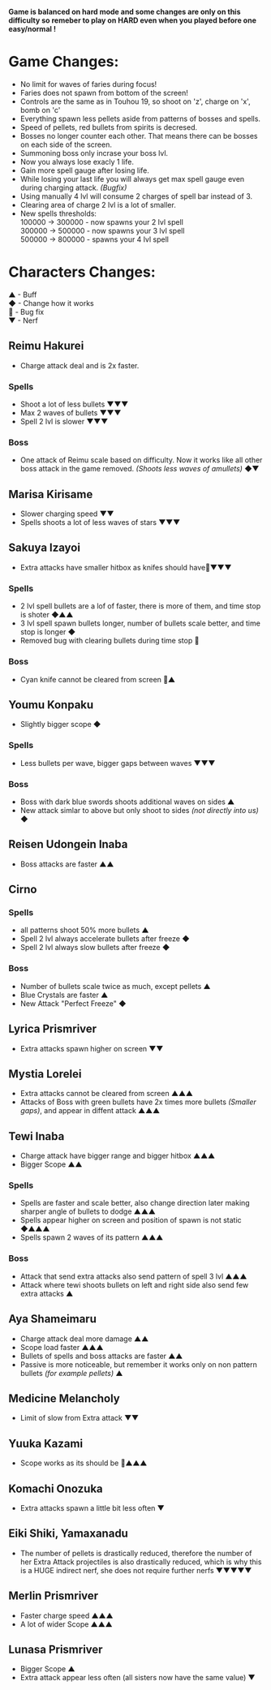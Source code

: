 **Game is balanced on hard mode and some changes are only on this difficulty so remeber to play on HARD even when you played before one easy/normal !**

# Game Changes:
- No limit for waves of faries during focus!
- Faries does not spawn from bottom of the screen!
- Controls are the same as in Touhou 19, so shoot on 'z', charge on 'x', bomb on 'c'
- Everything spawn less pellets aside from patterns of bosses and spells.
- Speed of pellets, red bullets from spirits is decresed.
- Bosses no longer counter each other. That means there can be bosses on each side of the screen.
- Summoning boss only incrase your boss lvl.
- Now you always lose exacly 1 life.
- Gain more spell gauge after losing life.
- While losing your last life you will always get max spell gauge even during charging attack. *(Bugfix)*
- Using manually 4 lvl will consume 2 charges of spell bar instead of 3.
- Clearing area of charge 2 lvl is a lot of smaller.
- New spells thresholds: <br/>
100000 -> 300000 - now spawns your 2 lvl spell <br/>
300000 -> 500000 - now spawns your 3 lvl spell <br/>
500000 -> 800000 - spawns your 4 lvl spell <br/>

# Characters Changes:
▲ - Buff<br/>
◆ - Change how it works<br/>
🐛 - Bug fix<br/>
▼ - Nerf<br/>

## Reimu Hakurei
- Charge attack deal and is 2x faster.

### Spells
- Shoot a lot of less bullets ▼▼▼
- Max 2 waves of bullets ▼▼▼
- Spell 2 lvl is slower ▼▼▼

### Boss
- One attack of Reimu scale based on difficulty. Now it works like all other boss attack in the game removed. *(Shoots less waves of amullets)* ◆▼

## Marisa Kirisame
- Slower charging speed ▼▼
- Spells shoots a lot of less waves of stars ▼▼▼

## Sakuya Izayoi
- Extra attacks have smaller hitbox as knifes should have🐛▼▼▼

### Spells
- 2 lvl spell bullets are a lof of faster, there is more of them, and time stop is shoter ◆▲▲
- 3 lvl spell spawn bullets longer, number of bullets scale better, and time stop is longer ◆
- Removed bug with clearing bullets during time stop 🐛

### Boss
- Cyan knife cannot be cleared from screen 🐛▲

## Youmu Konpaku
- Slightly bigger scope ◆

### Spells
- Less bullets per wave, bigger gaps between waves ▼▼▼

### Boss
- Boss with dark blue swords shoots additional waves on sides ▲
- New attack simlar to above but only shoot to sides *(not directly into us)* ◆

## Reisen Udongein Inaba
- Boss attacks are faster ▲▲

## Cirno
### Spells
- all patterns shoot 50% more bullets ▲
- Spell 2 lvl always accelerate bullets after freeze ◆
- Spell 2 lvl always slow bullets after freeze ◆

### Boss
- Number of bullets scale twice as much, except pellets ▲
- Blue Crystals are faster ▲
- New Attack "Perfect Freeze" ◆

## Lyrica Prismriver
- Extra attacks spawn higher on screen  ▼▼

## Mystia Lorelei
- Extra attacks cannot be cleared from screen ▲▲▲
- Attacks of Boss with green bullets have 2x times more bullets *(Smaller gaps)*, and appear in diffent attack ▲▲▲

## Tewi Inaba
- Charge attack have bigger range and bigger hitbox ▲▲▲
- Bigger Scope ▲▲

### Spells
- Spells are faster and scale better, also change direction later making sharper angle of bullets to dodge ▲▲▲
- Spells appear higher on screen and position of spawn is not static ◆▲▲▲
- Spells spawn 2 waves of its pattern ▲▲▲

### Boss
- Attack that send extra attacks also send pattern of spell 3 lvl ▲▲▲
- Attack where tewi shoots bullets on left and right side also send few extra attacks ▲

## Aya Shameimaru
- Charge attack deal more damage ▲▲
- Scope load faster ▲▲▲
- Bullets of spells and boss attacks are faster ▲▲
- Passive is more noticeable, but remember it works only on non pattern bullets *(for example pellets)* ▲

## Medicine Melancholy
- Limit of slow from Extra attack ▼▼

## Yuuka Kazami
- Scope works as its should be 🐛▲▲▲

## Komachi Onozuka
- Extra attacks spawn a little bit less often ▼

## Eiki Shiki, Yamaxanadu
- The number of pellets is drastically reduced, therefore the number of her Extra Attack projectiles is also drastically reduced, which is why this is a HUGE indirect nerf, she does not require further nerfs ▼▼▼▼▼

## Merlin Prismriver
- Faster charge speed ▲▲▲
- A lot of wider Scope ▲▲▲

## Lunasa Prismriver
- Bigger Scope ▲
- Extra attack appear less often (all sisters now have the same value) ▼
